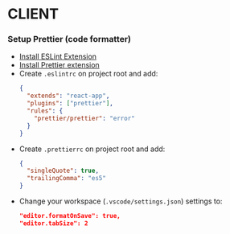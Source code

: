 # CLIENT

### Setup Prettier (code formatter)
- [Install ESLint Extension](https://marketplace.visualstudio.com/items?itemName=dbaeumer.vscode-eslint)
- [Install Prettier extension](https://marketplace.visualstudio.com/items?itemName=esbenp.prettier-vscode)
- Create `.eslintrc` on project root and add:
  ```json
  {
    "extends": "react-app",
    "plugins": ["prettier"],
    "rules": {
      "prettier/prettier": "error"
    }
  }
  ```
- Create `.prettierrc` on project root and add:
  ```json
  {
    "singleQuote": true,
    "trailingComma": "es5"
  }
  ```
- Change your workspace (`.vscode/settings.json`) settings to:
  ```json
  "editor.formatOnSave": true,
  "editor.tabSize": 2
  ```
